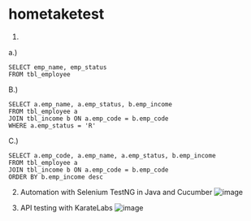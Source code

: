 # hometaketest

1.
a.) 
```
SELECT emp_name, emp_status 
FROM tbl_employee
```

B.) 
```
SELECT a.emp_name, a.emp_status, b.emp_income 
FROM tbl_employee a 
JOIN tbl_income b ON a.emp_code = b.emp_code 
WHERE a.emp_status = 'R'
```

C.)
```
SELECT a.emp_code, a.emp_name, a.emp_status, b.emp_income
FROM tbl_employee a 
JOIN tbl_income b ON a.emp_code = b.emp_code
ORDER BY b.emp_income desc
```

2. Automation with Selenium TestNG in Java and Cucumber
![image](https://github.com/maghifox/hometaketest/assets/48327678/cada2b26-b020-4624-b24c-9e180fa93294)


3. API testing with KarateLabs
![image](https://github.com/maghifox/hometaketest/assets/48327678/54718b15-6940-4645-a1e6-a9e30625b2ec)


